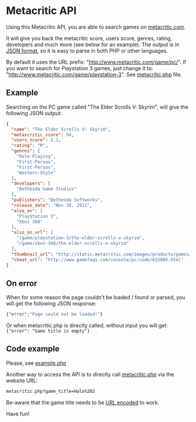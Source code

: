 Metacritic API
==============
Using this Metacritic API, you are able to search games on [metacritic.com](http://www.metacritic.com).

It will give you back the metacritic score, users score, genres, rating, developers and much more (see below for an example).
The output is in [JSON format](http://us.php.net/manual/en/function.json-decode.php), so it is easy to parse in both PHP or other languages.

By default it uses the URL prefix: "http://www.metacritic.com/game/pc/". If you want to search for Playstation 3 games, just change it to:
"http://www.metacritic.com/game/playstation-3". See [metacritic.php](metacritic.php) file.


Example
-------
Searching on the PC game called "The Elder Scrolls V: Skyrim", 
will give the following JSON output:

```json
{
  "name": "The Elder Scrolls V: Skyrim",
  "metascritic_score": 94,
  "users_score": 8.2,
  "rating": "M",
  "genres": [
    "Role-Playing",
    "First-Person",
    "First-Person",
    "Western-Style"
  ],
  "developers": [
    "Bethesda Game Studios"
  ],
  "publishers": "Bethesda Softworks",
  "release_date": "Nov 10, 2011",
  "also_on": [
    "PlayStation 3",
    "Xbox 360"
  ],
  "also_on_url": [
    "/game/playstation-3/the-elder-scrolls-v-skyrim",
    "/game/xbox-360/the-elder-scrolls-v-skyrim"
  ],
  "thumbnail_url": "http://static.metacritic.com/images/products/games/7/5988ee04196a686e107b46174f94a3ae-98.jpg",
  "cheat_url": "http://www.gamefaqs.com/console/pc/code/615805.html"
}
```

On error
--------
When for some reason the page couldn't be loaded / found or parsed, you will get the following JSON response:

```json
{"error":"Page could not be loaded!"}
```

Or when metacritic.php is directly called, without input you will get: `{"error": "Game title is empty"}`

Code example
------------
Please, see [example.php](example.php)

Another way to access the API is to directly call [metacritic.php](metacritic.php) via the website URL:
```sh
metacritic.php?game_title=Halo%202
```

Be-aware that the game title needs to be [URL encoded](https://www.w3schools.com/tags/ref_urlencode.asp) to work.

Have fun!

